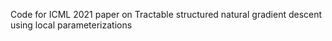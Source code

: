 Code for ICML 2021 paper on  Tractable structured natural gradient descent using local parameterizations
